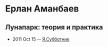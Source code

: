 # Ерлан Аманбаев

## Лунапарк: теория и практика
- 2011 Oct 15 -- [Я.Субботник](https://events.yandex.ru/lib/talks/206/)    
